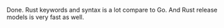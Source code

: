 Done. Rust keywords and syntax is a lot compare to Go. And Rust release models
is very fast as well.
